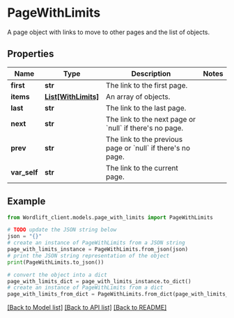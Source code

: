 # PageWithLimits

A page object with links to move to other pages and the list of objects.

## Properties

Name | Type | Description | Notes
------------ | ------------- | ------------- | -------------
**first** | **str** | The link to the first page. | 
**items** | [**List[WithLimits]**](WithLimits.md) | An array of objects. | 
**last** | **str** | The link to the last page. | 
**next** | **str** | The link to the next page or &#x60;null&#x60; if there&#39;s no page. | 
**prev** | **str** | The link to the previous page or &#x60;null&#x60; if there&#39;s no page. | 
**var_self** | **str** | The link to the current page. | 

## Example

```python
from Wordlift_client.models.page_with_limits import PageWithLimits

# TODO update the JSON string below
json = "{}"
# create an instance of PageWithLimits from a JSON string
page_with_limits_instance = PageWithLimits.from_json(json)
# print the JSON string representation of the object
print(PageWithLimits.to_json())

# convert the object into a dict
page_with_limits_dict = page_with_limits_instance.to_dict()
# create an instance of PageWithLimits from a dict
page_with_limits_from_dict = PageWithLimits.from_dict(page_with_limits_dict)
```
[[Back to Model list]](../README.md#documentation-for-models) [[Back to API list]](../README.md#documentation-for-api-endpoints) [[Back to README]](../README.md)


